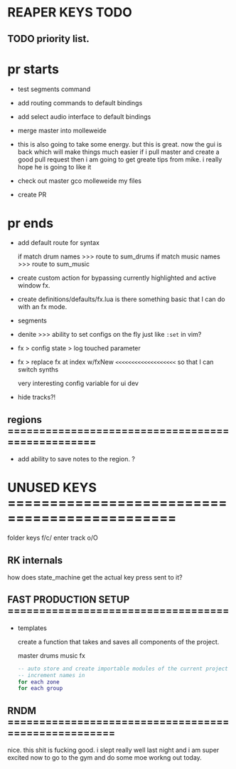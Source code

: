 # REAPER KEYS TODO

## TODO priority list.

# pr starts

- test segments command

- add routing commands to default bindings

- add select audio interface to default bindings

- merge master into molleweide

- this is also going to take some energy.  but this is great. now the
    gui is back which will make things much easier
    if i pull master and create a good pull request then
    i am going to get greate tips from mike. i really 
    hope he is going to like it

- check out master 
    gco molleweide my files

- create PR

# pr ends


- add default route for syntax

  if match drum names >>> route to sum_drums
  if match music names >>> route to sum_music

* create custom action for bypassing currently highlighted and active window fx.

* create definitions/defaults/fx.lua
  is there something basic that I can do with an fx mode.

- segments

- denite >>> ability to set configs on the fly just like `:set` in vim?

* fx > config state > log touched parameter

- fx > replace fx at index w/fxNew `<<<<<<<<<<<<<<<<<<<`
  so that I can switch synths

  very interesting config variable for ui dev

* hide tracks?!

## regions =================================================

- add ability to save notes to the region. ?

# UNUSED KEYS ==============================================

folder keys f/c/<TAB>
enter track o/O

## RK internals

how does state_machine get the actual key press sent to it?

## FAST PRODUCTION SETUP ===================================

- templates

  create a function that takes and saves all components of the project.

  master
  drums
  music
  fx

  ```lua
  -- auto store and create importable modules of the current project
  -- increment names in
  for each zone
  for each group
  ```

## RNDM ====================================================

nice. this shit is fucking good. i slept really well last night and
i am super excited now to go to the gym and do some moe workng out today.


